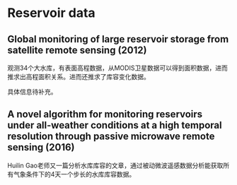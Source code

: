 # Reservoir data

## Global monitoring of large reservoir storage from satellite remote sensing (2012)

观测34个大水库，有表面高程数据，从MODIS卫星数据可以得到面积数据，进而推求出高程面积关系。进而还推求了库容变化数据。

具体信息待补充。

## A novel algorithm for monitoring reservoirs under all-weather conditions at a high temporal resolution through passive microwave remote sensing (2016)

Huilin Gao老师又一篇分析水库库容的文章，通过被动微波遥感数据分析能获取所有气象条件下的4天一个步长的水库库容数据。